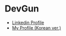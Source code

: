 # DevGun

- [Linkedin Profile](https://www.linkedin.com/in/gunho-park-%EB%B0%95%EA%B1%B4%ED%98%B8-319a6b18b/)
- [My Profile (Korean ver.)](https://devgunho.github.io)

